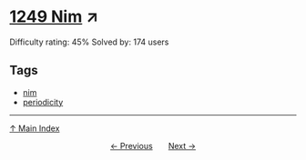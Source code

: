 # [1249 Nim](https://projecteuler.net/problem=888) ↗️

Difficulty rating: 45%
Solved by: 174 users
## Tags

- [nim](../tags/nim.md)
- [periodicity](../tags/periodicity.md)



---

[↑ Main Index](../README.md)


<div align=center><a href='887.md'>← Previous</a> &nbsp;&nbsp; &nbsp;&nbsp;  <a href='889.md'>Next →</a></div>
